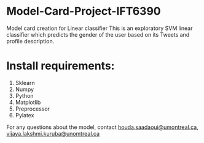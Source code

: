 # Model-Card-Project-IFT6390
Model card creation for Linear classifier
This is an exploratory SVM linear classifier which predicts the gender of the user based on its Tweets and profile description.

# Install requirements:
1. Sklearn
2. Numpy
3. Python
4. Matplotlib
5. Preprocessor
6. Pylatex

 For any questions about the model, contact houda.saadaoui@umontreal.ca, vijaya.lakshmi.kuruba@unomtreal.ca 
